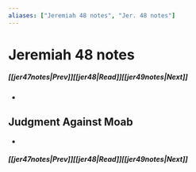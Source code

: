 ```yaml
---
aliases: ["Jeremiah 48 notes", "Jer. 48 notes"]
---
```

# Jeremiah 48 notes
##### <span class=arrow-left></span>[[jer47notes|Prev]]<span class=navigation-separator></span>[[jer48|Read]]<span class=navigation-separator></span>[[jer49notes|Next]]<span class=arrow-right></span>
- 
## Judgment Against Moab
- 
##### <span class=arrow-left></span>[[jer47notes|Prev]]<span class=navigation-separator></span>[[jer48|Read]]<span class=navigation-separator></span>[[jer49notes|Next]]<span class=arrow-right></span>